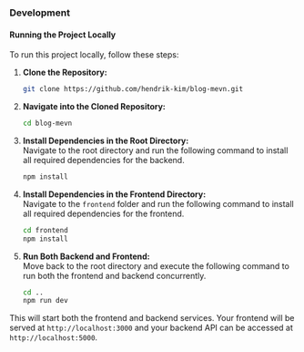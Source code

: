 ### Development

#### Running the Project Locally

To run this project locally, follow these steps:

1. **Clone the Repository:**  
   ```bash
   git clone https://github.com/hendrik-kim/blog-mevn.git

2. **Navigate into the Cloned Repository:**  
   ```bash
   cd blog-mevn

3. **Install Dependencies in the Root Directory:**  
   Navigate to the root directory and run the following command to install all required dependencies for the backend.  
   ```bash
   npm install

4. **Install Dependencies in the Frontend Directory:**  
   Navigate to the `frontend` folder and run the following command to install all required dependencies for the frontend.  
   ```bash
   cd frontend
   npm install

5. **Run Both Backend and Frontend:**  
   Move back to the root directory and execute the following command to run both the frontend and backend concurrently.  
   ```bash
   cd ..
   npm run dev

This will start both the frontend and backend services. Your frontend will be served at `http://localhost:3000` and your backend API can be accessed at `http://localhost:5000`.
